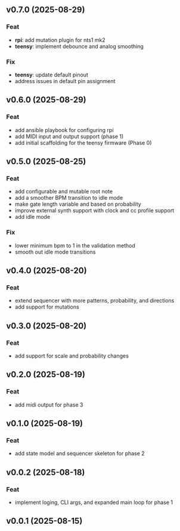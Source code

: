 ## v0.7.0 (2025-08-29)

### Feat

- **rpi**: add mutation plugin for nts1 mk2
- **teensy**: implement debounce and analog smoothing

### Fix

- **teensy**: update default pinout
- address issues in default pin assignment

## v0.6.0 (2025-08-29)

### Feat

- add ansible playbook for configuring rpi
- add MIDI input and output support (phase 1)
- add initial scaffolding for the teensy firmware (Phase 0)

## v0.5.0 (2025-08-25)

### Feat

- add configurable and mutable root note
- add a smoother BPM transition to idle mode
- make gate length variable and based on probability
- improve external synth support with clock and cc profile support
- add idle mode

### Fix

- lower minimum bpm to 1 in the validation method
- smooth out idle mode transitions

## v0.4.0 (2025-08-20)

### Feat

- extend sequencer with more patterns, probability, and directions
- add support for mutations

## v0.3.0 (2025-08-20)

### Feat

- add support for scale and probability changes

## v0.2.0 (2025-08-19)

### Feat

- add midi output for phase 3

## v0.1.0 (2025-08-19)

### Feat

- add state model and sequencer skeleton for phase 2

## v0.0.2 (2025-08-18)

### Feat

- implement loging, CLI args, and expanded main loop for phase 1

## v0.0.1 (2025-08-15)
